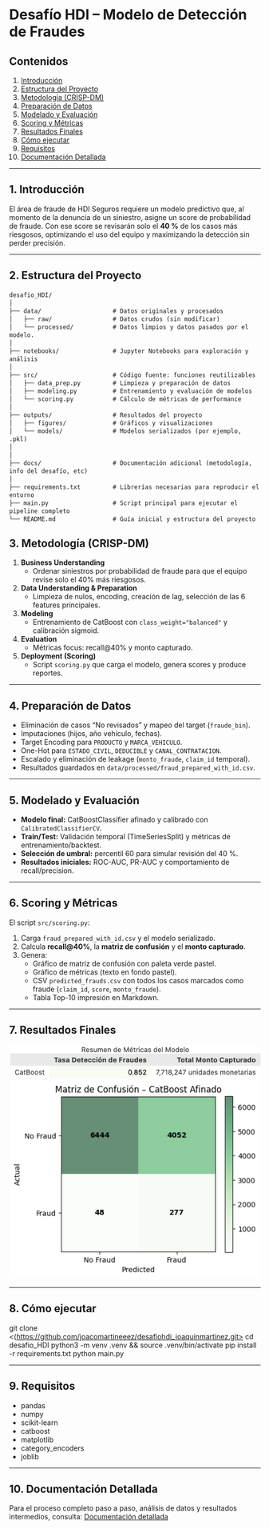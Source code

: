 
# Desafío HDI – Modelo de Detección de Fraudes

## Contenidos
1. [Introducción](#introducción)  
2. [Estructura del Proyecto](#estructura-del-proyecto)  
3. [Metodología (CRISP-DM)](#metodología-crisp-dm)  
4. [Preparación de Datos](#preparación-de-datos)  
5. [Modelado y Evaluación](#modelado-y-evaluación)  
6. [Scoring y Métricas](#scoring-y-métricas)  
7. [Resultados Finales](#resultados-finales)
8. [Cómo ejecutar](#cómo-ejecutar)
9. [Requisitos](#requisitos)
10. [Documentación Detallada](#documentación-detallada)  

---

## 1. Introducción
El área de fraude de HDI Seguros requiere un modelo predictivo que, al momento de la denuncia de un siniestro, asigne un score de probabilidad de fraude. Con ese score se revisarán solo el **40 %** de los casos más riesgosos, optimizando el uso del equipo y maximizando la detección sin perder precisión.

---

## 2. Estructura del Proyecto
```text
desafio_HDI/
│
├── data/                    # Datos originales y procesados
│   ├── raw/                 # Datos crudos (sin modificar)
│   └── processed/           # Datos limpios y datos pasados por el modelo.
│
├── notebooks/               # Jupyter Notebooks para exploración y análisis
│
├── src/                     # Código fuente: funciones reutilizables
│   ├── data_prep.py         # Limpieza y preparación de datos
│   ├── modeling.py          # Entrenamiento y evaluación de modelos
│   └── scoring.py           # Cálculo de métricas de performance
│
├── outputs/                 # Resultados del proyecto
│   ├── figures/             # Gráficos y visualizaciones
│   └── models/              # Modelos serializados (por ejemplo, .pkl)
│
│
├── docs/                    # Documentación adicional (metodología, info del desafío, etc)
│
├── requirements.txt         # Librerías necesarias para reproducir el entorno
├── main.py                  # Script principal para ejecutar el pipeline completo
└── README.md                # Guía inicial y estructura del proyecto
```

## 3. Metodología (CRISP-DM)
1. **Business Understanding**  
   - Ordenar siniestros por probabilidad de fraude para que el equipo revise solo el 40% más riesgosos.  
2. **Data Understanding & Preparation**  
   - Limpieza de nulos, encoding, creación de lag, selección de las 6 features principales.  
3. **Modeling**  
   - Entrenamiento de CatBoost con `class_weight="balanced"` y calibración sigmoid.  
4. **Evaluation**  
   - Métricas focus: recall@40% y monto capturado.  
5. **Deployment (Scoring)**  
   - Script `scoring.py` que carga el modelo, genera scores y produce reportes.

---

## 4. Preparación de Datos
- Eliminación de casos “No revisados” y mapeo del target (`fraude_bin`).  
- Imputaciones (hijos, año vehículo, fechas).  
- Target Encoding para `PRODUCTO` y `MARCA_VEHICULO`.  
- One-Hot para `ESTADO_CIVIL`, `DEDUCIBLE` y `CANAL_CONTRATACION`.  
- Escalado y eliminación de leakage (`monto_fraude`, `claim_id` temporal).  
- Resultados guardados en `data/processed/fraud_prepared_with_id.csv`.

---

## 5. Modelado y Evaluación
- **Modelo final:** CatBoostClassifier afinado y calibrado con `CalibratedClassifierCV`.  
- **Train/Test:** Validación temporal (TimeSeriesSplit) y métricas de entrenamiento/backtest.  
- **Selección de umbral:** percentil 60 para simular revisión del 40 %.  
- **Resultados iniciales:** ROC-AUC, PR-AUC y comportamiento de recall/precision.  

---

## 6. Scoring y Métricas
El script `src/scoring.py`:
1. Carga `fraud_prepared_with_id.csv` y el modelo serializado.  
2. Calcula **recall@40%**, la **matriz de confusión** y el **monto capturado**.  
3. Genera:  
   - Gráfico de matriz de confusión con paleta verde pastel.  
   - Gráfico de métricas (texto en fondo pastel).  
   - CSV `predicted_frauds.csv` con todos los casos marcados como fraude (`claim_id`, `score`, `monto_fraude`).  
   - Tabla Top-10 impresión en Markdown.

---

## 7. Resultados Finales

<img src="outputs/figures/metricasfinales.png" alt="Metricas Finales" width="600"/>

<img src="outputs/figures/matrizfinal.png" alt="Matriz de Confusión CatBoost afinado" width="600"/>

---

## 8. Cómo ejecutar
git clone <(https://github.com/joacomartineeez/desafiohdi_joaquinmartinez.git>
cd desafio_HDI
python3 -m venv .venv && source .venv/bin/activate
pip install -r requirements.txt
python main.py

---
## 9. Requisitos
- pandas
- numpy
- scikit-learn
- catboost
- matplotlib
- category_encoders
- joblib

---

## 10. Documentación Detallada

Para el proceso completo paso a paso, análisis de datos y resultados intermedios, consulta:
[Documentación detallada](docs/documentacion_modelo.md)
